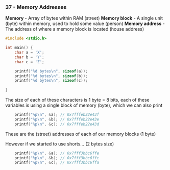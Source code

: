 ### 37 - Memory Addresses

**Memory** - Array of bytes within RAM (street)
**Memory block** - A single unit (byte) within memory, used to hold some value (person)
**Memory address** - The address of where a memory block is located (house address)

```c
#include <stdio.h>

int main() {
	char a = 'X';
 	char b = 'Y';
  	char c = 'Z';

   	printf("%d bytes\n", sizeof(a));
	printf("%d bytes\n", sizeof(b));
	printf("%d bytes\n", sizeof(c));
   	
}
```

The size of each of these characters is 1 byte = 8 bits, each of these variables is using a single block of memory (byte), which we can also print

```c
	printf("%p\n", &a); // 0x7fffeb22e43f
 	printf("%p\n", &b);	// 0x7fffeb22e43e
  	printf("%p\n", &c);	// 0x7fffeb22e43d
```

These are the (street) addresses of each of our memory blocks (1 byte)

However if we started to use shorts… (2 bytes size)

```c
	printf("%p\n", &a); // 0x7fff3bbc6ffe
 	printf("%p\n", &b);	// 0x7fff3bbc6ffc
  	printf("%p\n", &c);	// 0x7fff3bbc6ffa
```